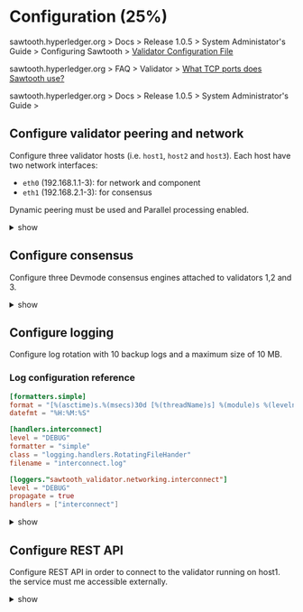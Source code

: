 # Configuration (25%)

sawtooth.hyperledger.org > Docs > Release 1.0.5  > System Administator's Guide > Configuring Sawtooth > [Validator Configuration File](https://sawtooth.hyperledger.org/docs/core/releases/1.0.5/sysadmin_guide/configuring_sawtooth/validator_configuration_file.html)

sawtooth.hyperledger.org > FAQ > Validator > [What TCP ports does Sawtooth use?](https://sawtooth.hyperledger.org/faq/validator/#what-tcp-ports-does-sawtooth-use)

sawtooth.hyperledger.org > Docs > Release 1.0.5 > System Administrator's Guide > 


## Configure validator peering and network

Configure three validator hosts (i.e. `host1`, `host2` and `host3`).
Each host have two network interfaces:

* `eth0` (192.168.1.1-3): for network and component
* `eth1` (192.168.2.1-3): for consensus

Dynamic peering must be used and Parallel processing enabled.

<details><summary>show</summary>
<p>

### Method 1

Configuration file.

```bash
sudo cat << EOF > /etc/sawtooth/host1-validator.toml
bind = [
  "network:tcp://eth0:8800",
  "component:tcp://eth0:4004",
  "consensus:tcp://eth1:5050"
]
endpoint = "tcp://host1:8800"
peering = "dynamic"
seeds = [
  "tcp://127.0.0.1:8800", 
  "tcp://host2:8800",
  "tcp://host3:8800"
]
scheduler = "parallel"
EOF
```

```bash
sudo cat << EOF > /etc/sawtooth/host2-validator.toml
bind = [
  "network:tcp://eth0:8800",
  "component:tcp://eth0:4004",
  "consensus:tcp://eth1:5050"
]
endpoint = "tcp://host2:8800"
peering = "dynamic"
seeds = [
  "tcp://127.0.0.1:8800", 
  "tcp://host1:8800",
  "tcp://host3:8800"
]
scheduler = "parallel"
EOF
```

```bash
sudo cat << EOF > /etc/sawtooth/host3-validator.toml
bind = [
  "network:tcp://eth0:8800",
  "component:tcp://eth0:4004",
  "consensus:tcp://eth1:5050"
]
endpoint = "tcp://host3:8800"
peering = "dynamic"
seeds = [
  "tcp://127.0.0.1:8800", 
  "tcp://host1:8800",
  "tcp://host2:8800"
]
scheduler = "parallel"
EOF
```

### Method 2

Command line arguments.

```bash
sawtooth-validator \
--bind network:tcp://eth0:8800 \
--bind component:tcp://eth0:4004 \
--bind consensus:tcp://eth1:5050 \
--endpoint tcp://host1:8800 \
--peering "dynamic" \
--seeds tcp://127.0.0.1:8800 \
--seeds tcp://host2:8800 \
--seeds tcp://host3:8800 \
--scheduler parallel
```

```bash
sawtooth-validator \
--bind network:tcp://eth0:8800 \
--bind component:tcp://eth0:4004 \
--bind consensus:tcp://eth1:5050 \
--endpoint tcp://host2:8800 \
--peering "dynamic" \
--seeds tcp://127.0.0.1:8800 \
--seeds tcp://host1:8800 \
--seeds tcp://host3:8800 \
--scheduler parallel
```

```bash
sawtooth-validator \
--bind network:tcp://eth0:8800 \
--bind component:tcp://eth0:4004 \
--bind consensus:tcp://eth1:5050 \
--endpoint tcp://host3:8800 \
--peering "dynamic" \
--seeds tcp://127.0.0.1:8800 \
--seeds tcp://host1:8800 \
--seeds tcp://host2:8800 \
--scheduler parallel
```

</p>
</details>

## Configure consensus

Configure three Devmode consensus engines attached to validators 1,2 and 3.

<details><summary>show</summary>
<p>

```bash
sawset proposal create --key $HOME/.sawtooth/keys/my_key.priv \
-o config-consensus.batch \
sawtooth.consensus.algorithm.name=PoET \
sawtooth.consensus.algorithm.version=0.1 \
sawtooth.poet.report_public_key_pem="$(cat /etc/sawtooth/simulator_rk_pub.pem)" \
sawtooth.poet.valid_enclave_measurements=$(poet enclave measurement) \
sawtooth.poet.valid_enclave_basenames=$(poet enclave basename)

poet registration create --key /etc/sawtooth/keys/validator.priv -o poet.batch

sawset proposal create --key $HOME/.sawtooth/keys/my_key.priv \
-o poet-settings.batch \
sawtooth.poet.target_wait_time=5 \
sawtooth.poet.initial_wait_time=25 \
sawtooth.publisher.max_batches_per_block=100
```



</p>
</details>

## Configure logging

Configure log rotation with 10 backup logs and a maximum size of 10 MB.

### Log configuration reference

```toml
[formatters.simple]
format = "[%(asctime)s.%(msecs)30d [%(threadName)s] %(module)s %(levelname)s] %(message)s"
datefmt = "%H:%M:%S"

[handlers.interconnect]
level = "DEBUG"
formatter = "simple"
class = "logging.handlers.RotatingFileHander"
filename = "interconnect.log"

[loggers."sawtooth_validator.networking.interconnect"]
level = "DEBUG"
propagate = true
handlers = ["interconnect"]
```

<details><summary>show</summary>
<p>

```bash
cat << EOF > /etc/sawtooth/log_config.toml
[formatters.simple]
format = "[%(asctime)s.%(msecs)30d [%(threadName)s] %(module)s %(levelname)s] %(message)s"
datefmt = "%H:%M:%S"

[handlers.interconnect]
level = "DEBUG"
formatter = "simple"
class = "logging.handlers.RotatingFileHander"
filename = "interconnect.log"
maxBytes = 10000000
backupCount = 10

[loggers."sawtooth_validator.networking.interconnect"]
level = "DEBUG"
propagate = true
handlers = ["interconnect"]
```

</p>
</details>

## Configure REST API

Configure REST API in order to connect to the validator running on host1.
the service must me accessible externally.

<details><summary>show</summary>
<p>

```bash
sawtooth-rest-api --connect tcp://validator:8800 --bind eth0:8008
```

</p>
</details>